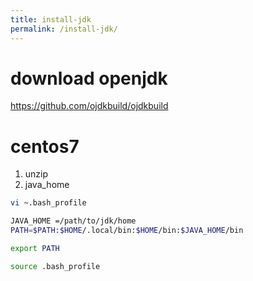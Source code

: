 ```yaml
---
title: install-jdk
permalink: /install-jdk/
---
```


# download openjdk
https://github.com/ojdkbuild/ojdkbuild


# centos7
1. unzip
1. java_home
  ```bash
  vi ~.bash_profile
  ```
  ```bash
  JAVA_HOME =/path/to/jdk/home
  PATH=$PATH:$HOME/.local/bin:$HOME/bin:$JAVA_HOME/bin

  export PATH

  ``` 
  ```bash
  source .bash_profile
  ```
